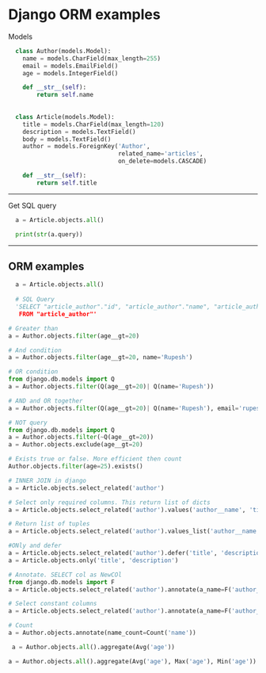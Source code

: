 # Django ORM examples

Models
```python
  class Author(models.Model):
    name = models.CharField(max_length=255)
    email = models.EmailField()
    age = models.IntegerField()

    def __str__(self):
        return self.name
        
        
  class Article(models.Model):
    title = models.CharField(max_length=120)
    description = models.TextField()
    body = models.TextField()
    author = models.ForeignKey('Author',
                               related_name='articles',
                               on_delete=models.CASCADE)

    def __str__(self):
        return self.title

```

----------------------------------------------------------------------
Get SQL query 

```python
  a = Article.objects.all()

  print(str(a.query))
```


-----------------------------------------------------------------------
ORM examples
-----------------------------------------------------------------------

```python
  a = Article.objects.all()
  
  # SQL Query
  'SELECT "article_author"."id", "article_author"."name", "article_author"."email", "article_author"."age" 
   FROM "article_author"'

```

```python
# Greater than
a = Author.objects.filter(age__gt=20)
```

```python
# And condition
a = Author.objects.filter(age__gt=20, name='Rupesh')
```

```python
# OR condition
from django.db.models import Q
a = Author.objects.filter(Q(age__gt=20)| Q(name='Rupesh'))
```

```python
# AND and OR together
a = Author.objects.filter(Q(age__gt=20)| Q(name='Rupesh'), email='rupesh@gmail.com')
```

```python
# NOT query
from django.db.models import Q
a = Author.objects.filter(~Q(age__gt=20))
a = Author.objects.exclude(age__gt=20)
```

```python
# Exists true or false. More efficient then count
Author.objects.filter(age=25).exists()
```

```python
# INNER JOIN in django
a = Article.objects.select_related('author')
```

```python
# Select only required columns. This return list of dicts
a = Article.objects.select_related('author').values('author__name', 'title')
```

```python
# Return list of tuples
a = Article.objects.select_related('author').values_list('author__name', 'title')
```

```python
#ONly and defer
a = Article.objects.select_related('author').defer('title', 'description')
a = Article.objects.only('title', 'description')
```

```python
# Annotate. SELECT col as NewCOl
from django.db.models import F
a = Article.objects.select_related('author').annotate(a_name=F('author__name'), art_title=F('title')).values('a_name', 'art_title')

```

```python
# Select constant columns
a = Article.objects.select_related('author').annotate(a_name=F('author__name'), art_title=F('title')).extra(select={'indentation':'0'}).values('indentation', 'a_name')

```

```python
# Count
a = Author.objects.annotate(name_count=Count('name'))
```

```python
 a = Author.objects.all().aggregate(Avg('age'))
```

```python
a = Author.objects.all().aggregate(Avg('age'), Max('age'), Min('age'))
```





















